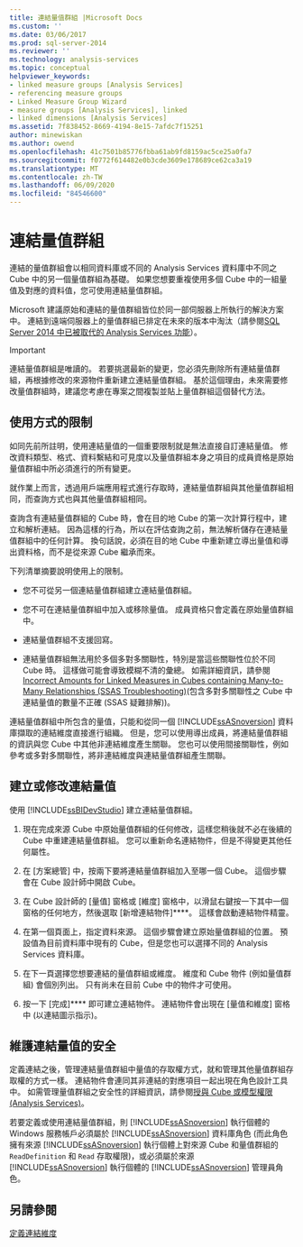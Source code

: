 ```yaml
---
title: 連結量值群組 |Microsoft Docs
ms.custom: ''
ms.date: 03/06/2017
ms.prod: sql-server-2014
ms.reviewer: ''
ms.technology: analysis-services
ms.topic: conceptual
helpviewer_keywords:
- linked measure groups [Analysis Services]
- referencing measure groups
- Linked Measure Group Wizard
- measure groups [Analysis Services], linked
- linked dimensions [Analysis Services]
ms.assetid: 7f838452-8669-4194-8e15-7afdc7f15251
author: minewiskan
ms.author: owend
ms.openlocfilehash: 41c7501b85776fbba61ab9fd8159ac5ce25a0fa7
ms.sourcegitcommit: f0772f614482e0b3cde3609e178689ce62ca3a19
ms.translationtype: MT
ms.contentlocale: zh-TW
ms.lasthandoff: 06/09/2020
ms.locfileid: "84546600"
---
```

# <a name="linked-measure-groups"></a>連結量值群組
  連結的量值群組會以相同資料庫或不同的 Analysis Services 資料庫中不同之 Cube 中的另一個量值群組為基礎。 如果您想要重複使用多個 Cube 中的一組量值及對應的資料值，您可使用連結量值群組。  
  
 Microsoft 建議原始和連結的量值群組皆位於同一部伺服器上所執行的解決方案中。 連結到遠端伺服器上的量值群組已排定在未來的版本中淘汰（請參閱[SQL Server 2014 中已被取代的 Analysis Services 功能](../deprecated-analysis-services-features-in-sql-server-2014.md)）。  
  
> [!IMPORTANT]  
>  連結量值群組是唯讀的。 若要挑選最新的變更，您必須先刪除所有連結量值群組，再根據修改的來源物件重新建立連結量值群組。 基於這個理由，未來需要修改量值群組時，建議您考慮在專案之間複製並貼上量值群組這個替代方法。  
  
## <a name="usage-limitations"></a>使用方式的限制  
 如同先前所註明，使用連結量值的一個重要限制就是無法直接自訂連結量值。 修改資料類型、格式、資料繫結和可見度以及量值群組本身之項目的成員資格是原始量值群組中所必須進行的所有變更。  
  
 就作業上而言，透過用戶端應用程式進行存取時，連結量值群組與其他量值群組相同，而查詢方式也與其他量值群組相同。  
  
 查詢含有連結量值群組的 Cube 時，會在目的地 Cube 的第一次計算行程中，建立和解析連結。 因為這樣的行為，所以在評估查詢之前，無法解析儲存在連結量值群組中的任何計算。 換句話說，必須在目的地 Cube 中重新建立導出量值和導出資料格，而不是從來源 Cube 繼承而來。  
  
 下列清單摘要說明使用上的限制。  
  
-   您不可從另一個連結量值群組建立連結量值群組。  
  
-   您不可在連結量值群組中加入或移除量值。 成員資格只會定義在原始量值群組中。  
  
-   連結量值群組不支援回寫。  
  
-   連結量值群組無法用於多個多對多關聯性，特別是當這些關聯性位於不同 Cube 時。 這樣做可能會導致模糊不清的彙總。 如需詳細資訊，請參閱 [Incorrect Amounts for Linked Measures in Cubes containing Many-to-Many Relationships (SSAS Troubleshooting)](https://social.technet.microsoft.com/wiki/contents/articles/22911.incorrect-amounts-for-linked-measures-in-cubes-containing-many-to-many-relationships-ssas-troubleshooting.aspx)(包含多對多關聯性之 Cube 中連結量值的數量不正確 (SSAS 疑難排解))。  
  
 連結量值群組中所包含的量值，只能和從同一個 [!INCLUDE[ssASnoversion](../../includes/ssasnoversion-md.md)] 資料庫擷取的連結維度直接進行組織。 但是，您可以使用導出成員，將連結量值群組的資訊與您 Cube 中其他非連結維度產生關聯。 您也可以使用間接關聯性，例如參考或多對多關聯性，將非連結維度與連結量值群組產生關聯。  
  
## <a name="create-or-modify-a-linked-measure"></a>建立或修改連結量值  
 使用 [!INCLUDE[ssBIDevStudio](../../includes/ssbidevstudio-md.md)] 建立連結量值群組。  
  
1.  現在完成來源 Cube 中原始量值群組的任何修改，這樣您稍後就不必在後續的 Cube 中重建連結量值群組。 您可以重新命名連結物件，但是不得變更其他任何屬性。  
  
2.  在 [方案總管] 中，按兩下要將連結量值群組加入至哪一個 Cube。 這個步驟會在 Cube 設計師中開啟 Cube。  
  
3.  在 Cube 設計師的 [量值] 窗格或 [維度] 窗格中，以滑鼠右鍵按一下其中一個窗格的任何地方，然後選取 [新增連結物件]****。 這樣會啟動連結物件精靈。  
  
4.  在第一個頁面上，指定資料來源。 這個步驟會建立原始量值群組的位置。 預設值為目前資料庫中現有的 Cube，但是您也可以選擇不同的 Analysis Services 資料庫。  
  
5.  在下一頁選擇您想要連結的量值群組或維度。 維度和 Cube 物件 (例如量值群組) 會個別列出。 只有尚未在目前 Cube 中的物件才可使用。  
  
6.  按一下 [完成]**** 即可建立連結物件。 連結物件會出現在 [量值和維度] 窗格中 (以連結圖示指示)。  
  
## <a name="secure-a-linked-measure"></a>維護連結量值的安全  
 定義連結之後，管理連結量值群組中量值的存取權方式，就和管理其他量值群組存取權的方式一樣。 連結物件會連同其非連結的對應項目一起出現在角色設計工具中。 如需管理量值群組之安全性的詳細資訊，請參閱[授與 Cube 或模型權限 &#40;Analysis Services&#41;](grant-cube-or-model-permissions-analysis-services.md)。  
  
 若要定義或使用連結量值群組，則 [!INCLUDE[ssASnoversion](../../includes/ssasnoversion-md.md)] 執行個體的 Windows 服務帳戶必須屬於 [!INCLUDE[ssASnoversion](../../includes/ssasnoversion-md.md)] 資料庫角色 (而此角色擁有來源 [!INCLUDE[ssASnoversion](../../includes/ssasnoversion-md.md)] 執行個體上對來源 Cube 和量值群組的 `ReadDefinition` 和 `Read` 存取權限)，或必須屬於來源 [!INCLUDE[ssASnoversion](../../includes/ssasnoversion-md.md)] 執行個體的 [!INCLUDE[ssASnoversion](../../includes/ssasnoversion-md.md)] 管理員角色。  
  
## <a name="see-also"></a>另請參閱  
 [定義連結維度](define-linked-dimensions.md)  
  
  
